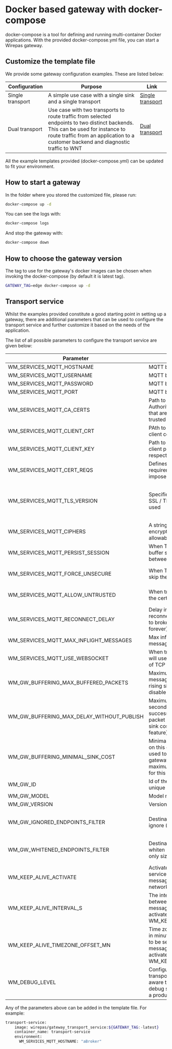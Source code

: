 # Docker based gateway with docker-compose

docker-compose is a tool for defining and running multi-container Docker applications.
With the provided docker-compose.yml file, you can start a Wirepas gateway.

## Customize the template file

We provide some gateway configuration examples. These are listed below:
 
| Configuration | Purpose | Link |
| ------------- | ----    | ---  |
|Single transport | A simple use case with a single sink and a single transport | [Single transport](./single_transport/docker-compose.yml) |
| Dual transport  | Use case with two transports to route traffic from selected endpoints to two distinct backends. This can be used for instance to route traffic from an application to a customer backend and diagnostic traffic to WNT | [Dual transport](./dual_transport/docker-compose.yml) |

All the example templates provided (docker-compose.yml) can be updated to fit your environment. 

## How to start a gateway

In the folder where you stored the customized file, please run:

```bash
docker-compose up -d
```

You can see the logs with:

```bash
docker-compose logs
```
And stop the gateway with:

```bash
docker-compose down
```

## How to choose the gateway version

The tag to use for the gateway's docker images can be chosen when invoking the docker-compose (by default it is latest tag).

```bash
GATEWAY_TAG=edge docker-compose up -d
```

## Transport service

Whilst the examples provided constitute a good starting point in setting up a gateway, there are additional parameters that can be used to configure the transport service and further customize it based on the needs of the application.

The list of all possible parameters to configure the transport service are given below:


| Parameter | Description | Default value | Possible value |
| ----- | ---------- | ---- | ---|
| WM_SERVICES_MQTT_HOSTNAME | MQTT broker hostname | None |Any string | |
| WM_SERVICES_MQTT_USERNAME | MQTT broker username | None |Any string | | 
| WM_SERVICES_MQTT_PASSWORD | MQTT broker password | None | Any string | | 
| WM_SERVICES_MQTT_PORT | MQTT broker port | 8883 |Any integer |
| WM_SERVICES_MQTT_CA_CERTS | Path to the Certificate Authority certificate files that are to be treated as trusted by this client | None | Any string|
| WM_SERVICES_MQTT_CLIENT_CRT | PAth to the PEM encoded client certificate. | None | Any string |
| WM_SERVICES_MQTT_CLIENT_KEY | Path to the PEM encoded client private keys respectively | None |Any string |
| WM_SERVICES_MQTT_CERT_REQS | Defines the certificate requirements that thte client imposes on the broker | CERT_REQUIRED |CERT_REQUIRED, CERT_OPTIONAL, CERT_NONE|
| WM_SERVICES_MQTT_TLS_VERSION | Specifies the version of the SSL / TLS protocol to be used | PROTOCOL_TLSv1_2 |PROTOCOL_TLS, PROTOCOL_TLS_CLIENT, PROTOCOL_TLS_SERVER, PROTOCOL_TLSv1, PROTOCOL_TLSv1_1, PROTOCOL_TLSv1_2 |
| WM_SERVICES_MQTT_CIPHERS | A string specifying which encryption ciphers are allowable for this connection | None | Any string |
| WM_SERVICES_MQTT_PERSIST_SESSION | When True the broker will buffer session packets between reconnection | false | "yes", "true", "t", "y",  "1","no", "false", "f", "n", "0", "" |
| WM_SERVICES_MQTT_FORCE_UNSECURE | When True the broker will skip the TLS handshake | false | "yes", "true", "t", "y",  "1","no", "false", "f", "n", "0", "" | 
| WM_SERVICES_MQTT_ALLOW_UNTRUSTED | When true the client will skip the certificate name check | false | "yes", "true", "t", "y",  "1","no", "false", "f", "n", "0", "" |
| WM_SERVICES_MQTT_RECONNECT_DELAY | Delay in seconds to try to reconnect when connection to broker is lost (0 to try forever) | 0 | Any integer |
| WM_SERVICES_MQTT_MAX_INFLIGHT_MESSAGES | Max inflight messages for messages with qos > 0 | 20 | Any integer |
| WM_SERVICES_MQTT_USE_WEBSOCKET | When true the mqtt client will use websocket instead of TCP for transport | false | "yes", "true", "t", "y",  "1","no", "false", "f", "n", "0", "" |
| WM_GW_BUFFERING_MAX_BUFFERED_PACKETS | Maximum number of messages to buffer before rising sink cost (0 will disable feature) | 0 | Any integer |
| WM_GW_BUFFERING_MAX_DELAY_WITHOUT_PUBLISH | Maximum time to wait in seconds without any successful publish with packet queued before rising sink cost (0 will disable feature) | 0 | Any integer |
| WM_GW_BUFFERING_MINIMAL_SINK_COST | Minimal sink cost for a sink on this gateway. Can be used to minimize traffic on a gateway, but it will reduce maximum number of hops for this gateway | 0 | Any integer |
| WM_GW_ID | Id of the gateway. It must be unique on same broker | None | Any string |
| WM_GW_MODEL | Model name of the gateway | None | Any string | 
| WM_GW_VERSION | Version of the gateway | None | Any string |
| WM_GW_IGNORED_ENDPOINTS_FILTER | Destination endpoints list to ignore (not published) | None | List of endpoints (i.e. [1,2,3]), a range of endpoints (i.e. [1-3]), or a combination of both |
| WM_GW_WHITENED_ENDPOINTS_FILTER | Destination endpoints list to whiten (no payload content, only size) | None | List of endpoints (i.e. [1,2,3]), a range of endpoints (i.e. [1-3]), or a combination of both |
| WM_KEEP_ALIVE_ACTIVATE | Activate the keep alive service thread to send those messages periodically to the network. | False | "yes", "true", "t", "y",  "1","no", "false", "f", "n", "0", "" |
| WM_KEEP_ALIVE_INTERVAL_S | The interval in seconds between keep-alive messages if those are activated with WM_KEEP_ALIVE_ACTIVATE. | 300 | Any positive integer |
| WM_KEEP_ALIVE_TIMEZONE_OFFSET_MN | Time zone offset from UTC in minutes (-840 to +720) to be sent in keep alive messages if those are activated with WM_KEEP_ALIVE_ACTIVATE. | 0 | Any integer between -840 and 720 |
| WM_DEBUG_LEVEL | Configure log level for the transport service. Please be aware that levels such as debug should not be used in a production system | info | debug, info, critical, fatal, error, warning |


Any of the parameters above can be added in the template file. For example: 
```bash
transport-service:
    image: wirepas/gateway_transport_service:${GATEWAY_TAG:-latest}
    container_name: transport-service
    environment:
      WM_SERVICES_MQTT_HOSTNAME: "aBroker"
```

